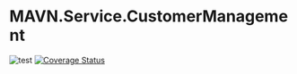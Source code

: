 # MAVN.Service.CustomerManagement

![test](https://github.com/OpenMAVN/MAVN.Service.CustomerManagement/workflows/test/badge.svg)
[![Coverage Status](https://coveralls.io/repos/github/OpenMAVN/MAVN.Service.CustomerManagement/badge.svg?branch=master)](https://coveralls.io/github/OpenMAVN/MAVN.Service.CustomerManagement?branch=master)
